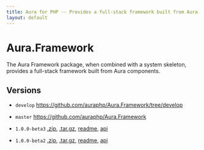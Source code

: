 ```yaml
---
title: Aura for PHP -- Provides a full-stack framework built from Aura component packages
layout: default
---
```


Aura.Framework
==============

The Aura Framework package, when combined with a system skeleton, provides a full-stack framework built from Aura components.

Versions
--------

- `develop` <https://github.com/auraphp/Aura.Framework/tree/develop>

- `master` <https://github.com/auraphp/Aura.Framework>

- `1.0.0-beta3` [.zip](https://github.com/auraphp/Aura.Framework/zipball/1.0.0-beta3), [.tar.gz](https://github.com/auraphp/Aura.Framework/tarball/1.0.0-beta3), [readme](version/1.0.0-beta3/), [api](version/1.0.0-beta3/api/)

- `1.0.0-beta2` [.zip](https://github.com/auraphp/Aura.Framework/zipball/1.0.0-beta2), [.tar.gz](https://github.com/auraphp/Aura.Framework/tarball/1.0.0-beta2), [readme](version/1.0.0-beta2/), [api](version/1.0.0-beta2/api/)

